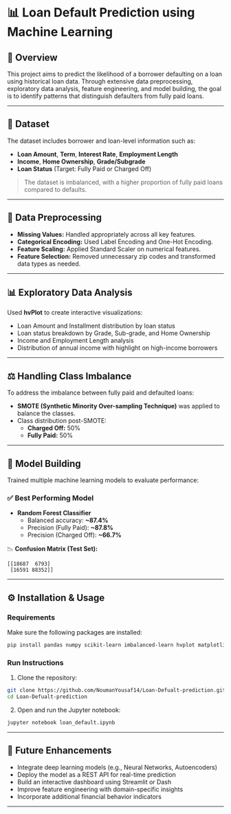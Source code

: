 # 📊 Loan Default Prediction using Machine Learning

## 🧠 Overview
This project aims to predict the likelihood of a borrower defaulting on a loan using historical loan data. Through extensive data preprocessing, exploratory data analysis, feature engineering, and model building, the goal is to identify patterns that distinguish defaulters from fully paid loans.

---

## 📁 Dataset
The dataset includes borrower and loan-level information such as:
- **Loan Amount**, **Term**, **Interest Rate**, **Employment Length**
- **Income**, **Home Ownership**, **Grade/Subgrade**
- **Loan Status** (Target: Fully Paid or Charged Off)

> The dataset is imbalanced, with a higher proportion of fully paid loans compared to defaults.

---

## 🧹 Data Preprocessing
- **Missing Values:** Handled appropriately across all key features.
- **Categorical Encoding:** Used Label Encoding and One-Hot Encoding.
- **Feature Scaling:** Applied Standard Scaler on numerical features.
- **Feature Selection:** Removed unnecessary zip codes and transformed data types as needed.

---

## 📊 Exploratory Data Analysis
Used **hvPlot** to create interactive visualizations:
- Loan Amount and Installment distribution by loan status
- Loan status breakdown by Grade, Sub-grade, and Home Ownership
- Income and Employment Length analysis
- Distribution of annual income with highlight on high-income borrowers

---

## ⚖️ Handling Class Imbalance
To address the imbalance between fully paid and defaulted loans:
- **SMOTE (Synthetic Minority Over-sampling Technique)** was applied to balance the classes.
- Class distribution post-SMOTE:
  - **Charged Off:** 50%
  - **Fully Paid:** 50%

---

## 🤖 Model Building
Trained multiple machine learning models to evaluate performance:

### ✅ Best Performing Model
- **Random Forest Classifier**
  - Balanced accuracy: **~87.4%**
  - Precision (Fully Paid): **~87.8%**
  - Precision (Charged Off): **~66.7%**

📉 **Confusion Matrix (Test Set):**
```
[[18687  6793]
 [16591 88352]]
```

---

## ⚙️ Installation & Usage
### Requirements
Make sure the following packages are installed:
```bash
pip install pandas numpy scikit-learn imbalanced-learn hvplot matplotlib seaborn
```

### Run Instructions
1. Clone the repository:
```bash
git clone https://github.com/NoumanYousaf14/Loan-Defualt-prediction.git
cd Loan-Defualt-prediction
```
2. Open and run the Jupyter notebook:
```bash
jupyter notebook loan_default.ipynb
```

---

## 🚀 Future Enhancements
- Integrate deep learning models (e.g., Neural Networks, Autoencoders)
- Deploy the model as a REST API for real-time prediction
- Build an interactive dashboard using Streamlit or Dash
- Improve feature engineering with domain-specific insights
- Incorporate additional financial behavior indicators

---

